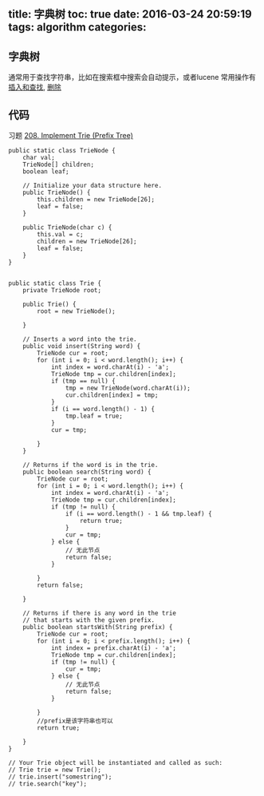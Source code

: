 title: 字典树
toc: true
date: 2016-03-24 20:59:19
tags: algorithm
categories:
---
## 字典树
通常用于查找字符串，比如在搜索框中搜索会自动提示，或者lucene
常用操作有 [插入和查找](http://www.geeksforgeeks.org/trie-insert-and-search/), [删除](http://www.geeksforgeeks.org/trie-delete/)

## 代码

习题 [208. Implement Trie (Prefix Tree)](https://leetcode.com/problems/implement-trie-prefix-tree/)

```
public static class TrieNode {
	char val;
	TrieNode[] children;
	boolean leaf;

	// Initialize your data structure here.
	public TrieNode() {
		this.children = new TrieNode[26];
		leaf = false;
	}

	public TrieNode(char c) {
		this.val = c;
		children = new TrieNode[26];
		leaf = false;
	}
}


public static class Trie {
	private TrieNode root;

	public Trie() {
		root = new TrieNode();

	}

	// Inserts a word into the trie.
	public void insert(String word) {
		TrieNode cur = root;
		for (int i = 0; i < word.length(); i++) {
			int index = word.charAt(i) - 'a';
			TrieNode tmp = cur.children[index];
			if (tmp == null) {
				tmp = new TrieNode(word.charAt(i));
				cur.children[index] = tmp;
			}
			if (i == word.length() - 1) {
				tmp.leaf = true;
			}
			cur = tmp;

		}
	}

	// Returns if the word is in the trie.
	public boolean search(String word) {
		TrieNode cur = root;
		for (int i = 0; i < word.length(); i++) {
			int index = word.charAt(i) - 'a';
			TrieNode tmp = cur.children[index];
			if (tmp != null) {
				if (i == word.length() - 1 && tmp.leaf) {
					return true;
				}
				cur = tmp;
			} else {
				// 无此节点
				return false;
			}

		}
		return false;

	}

	// Returns if there is any word in the trie
	// that starts with the given prefix.
	public boolean startsWith(String prefix) {
		TrieNode cur = root;
		for (int i = 0; i < prefix.length(); i++) {
			int index = prefix.charAt(i) - 'a';
			TrieNode tmp = cur.children[index];
			if (tmp != null) {
				cur = tmp;
			} else {
				// 无此节点
				return false;
			}

		}
		//prefix是该字符串也可以
		return true;

	}
}

// Your Trie object will be instantiated and called as such:
// Trie trie = new Trie();
// trie.insert("somestring");
// trie.search("key");

```
